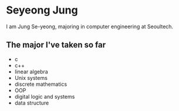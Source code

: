 # Seyeong Jung
I am Jung Se-yeong, majoring in computer engineering at Seoultech.
## The major I've taken so far
* c
* c++
* linear algebra
* Unix systems
* discrete mathematics
* OOP
* digital logic and systems
* data structure
